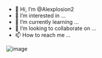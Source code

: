 - 👋 Hi, I’m @Alexplosion2
- 👀 I’m interested in ...
- 🌱 I’m currently learning ...
- 💞️ I’m looking to collaborate on ...
- 📫 How to reach me ...

<!---
Alexplosion2/Alexplosion2 is a ✨ special ✨ repository because its `README.md` (this file) appears on your GitHub profile.
You can click the Preview link to take a look at your changes.
--->
![image](https://github.com/Alexplosion2/Alexplosion2/assets/150593328/a8032029-bbf6-4948-8b9d-5dc872bf9979)
